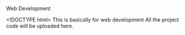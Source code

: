 Web Development


&lt;!DOCTYPE html>
This is basically for web development
All the project code will be uploaded here.
